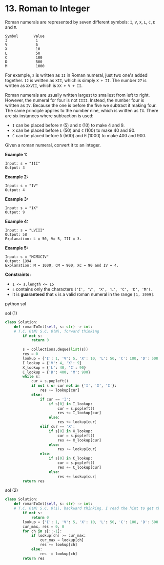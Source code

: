# 13. Roman to Integer

Roman numerals are represented by seven different symbols: `I`, `V`, `X`, `L`, `C`, `D` and `M`.

```
Symbol       Value
I             1
V             5
X             10
L             50
C             100
D             500
M             1000
```

For example, `2` is written as `II` in Roman numeral, just two one's added together. `12` is written as `XII`, which is simply `X + II`. The number `27` is written as `XXVII`, which is `XX + V + II`.

Roman numerals are usually written largest to smallest from left to right. However, the numeral for four is not `IIII`. Instead, the number four is written as `IV`.
 Because the one is before the five we subtract it making four. The same
 principle applies to the number nine, which is written as `IX`. There are six instances where subtraction is used:

- `I` can be placed before `V` (5) and `X` (10) to make 4 and 9.
- `X` can be placed before `L` (50) and `C` (100) to make 40 and 90.
- `C` can be placed before `D` (500) and `M` (1000) to make 400 and 900.

Given a roman numeral, convert it to an integer.

**Example 1:**

```
Input: s = "III"
Output: 3

```

**Example 2:**

```
Input: s = "IV"
Output: 4

```

**Example 3:**

```
Input: s = "IX"
Output: 9

```

**Example 4:**

```
Input: s = "LVIII"
Output: 58
Explanation: L = 50, V= 5, III = 3.

```

**Example 5:**

```
Input: s = "MCMXCIV"
Output: 1994
Explanation: M = 1000, CM = 900, XC = 90 and IV = 4.

```

**Constraints:**

- `1 <= s.length <= 15`
- `s` contains only the characters `('I', 'V', 'X', 'L', 'C', 'D', 'M')`.
- It is **guaranteed** that `s` is a valid roman numeral in the range `[1, 3999]`.

python sol

sol (1)

```python
class Solution:
    def romanToInt(self, s: str) -> int:
	# T.C. O(N) S.C. O(N), forward thinking
        if not s:
            return 0
        
        s = collections.deque(list(s))
        res = 0
        lookup = {'I': 1, 'V': 5, 'X': 10, 'L': 50, 'C': 100, 'D': 500, 'M': 1000}
        I_lookup = {'V': 4, 'X': 9}
        X_lookup = {'L': 40, 'C': 90}
        C_lookup = {'D': 400, 'M': 900}
        while s:
            cur = s.popleft()
            if not s or cur not in {'I', 'X', 'C'}:
                res += lookup[cur]
            else:
                if cur == 'I':
                    if s[0] in I_lookup:
                        cur = s.popleft()
                        res += I_lookup[cur]
                    else:
                        res += lookup[cur]
                elif cur == 'X':
                    if s[0] in X_lookup:
                        cur = s.popleft()
                        res += X_lookup[cur]
                    else:
                        res += lookup[cur]
                else:
                    if s[0] in C_lookup:
                        cur = s.popleft()
                        res += C_lookup[cur]
                    else:
                        res += lookup[cur]
        return res

```

sol (2)

```python
class Solution:
    def romanToInt(self, s: str) -> int:
	# T.C. O(N) S.C. O(1), backward thinking. I read the hint to get this
        if not s:
            return 0
        lookup = {'I': 1, 'V': 5, 'X': 10, 'L': 50, 'C': 100, 'D': 500, 'M': 1000}
        cur_max, res = 0, 0
        for ch in s[::-1]:
            if lookup[ch] >= cur_max:
                cur_max = lookup[ch]
                res += lookup[ch]
            else:
                res -= lookup[ch]
        return res
```
